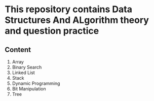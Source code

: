 # This repository contains Data Structures And ALgorithm theory and question practice


## Content 
1. Array
2. Binary Search
3. Linked List
4. Stack
5. Dynamic Programming
6. Bit Manipulation
7. Tree